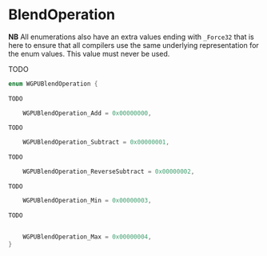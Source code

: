 

# BlendOperation

**NB** All enumerations also have an extra values ending with `_Force32` that is here to ensure that all compilers use the same underlying representation for the enum values. This value must never be used.


TODO

```C
enum WGPUBlendOperation {
        
TODO

    WGPUBlendOperation_Add = 0x00000000,
        
TODO

    WGPUBlendOperation_Subtract = 0x00000001,
        
TODO

    WGPUBlendOperation_ReverseSubtract = 0x00000002,
        
TODO

    WGPUBlendOperation_Min = 0x00000003,
        
TODO


    WGPUBlendOperation_Max = 0x00000004,
}
```
